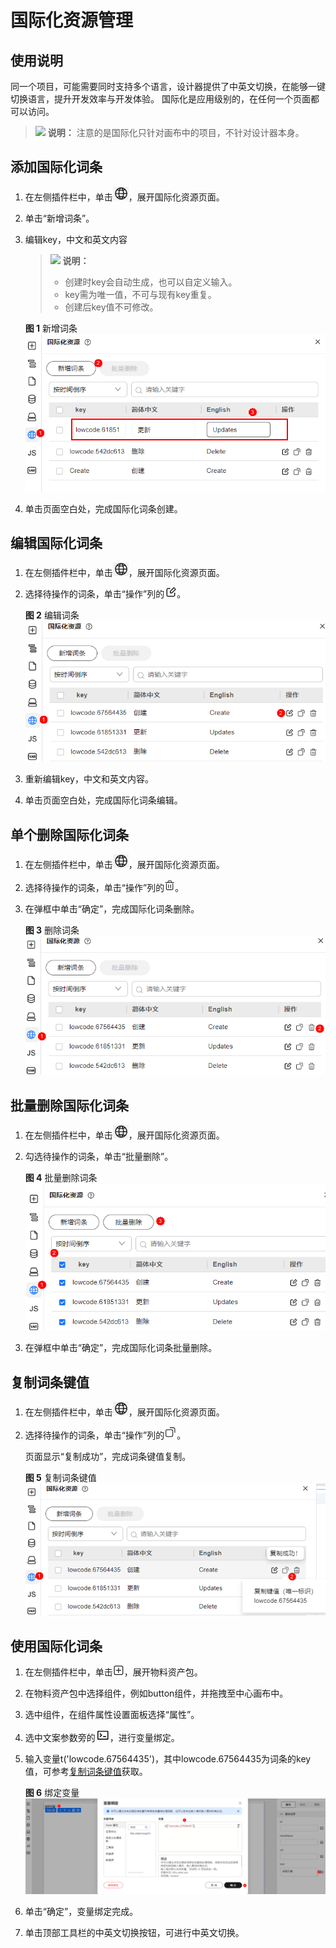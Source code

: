 # 国际化资源管理

## 使用说明

同一个项目，可能需要同时支持多个语言，设计器提供了中英文切换，在能够一键切换语言，提升开发效率与开发体验。 国际化是应用级别的，在任何一个页面都可以访问。

> ![](public_sys-resources/icon-note.gif) **说明：**
> 注意的是国际化只针对画布中的项目，不针对设计器本身。

## 添加国际化词条

1. 在左侧插件栏中，单击![](./imgs/icon-i18n.png)，展开国际化资源页面。
2. 单击“新增词条”。
3. 编辑key，中文和英文内容

   > ![](public_sys-resources/icon-note.gif) **说明：**
   >- 创建时key会自动生成，也可以自定义输入。
   >- key需为唯一值，不可与现有key重复。
   >- 创建后key值不可修改。

   **图 1**  新增词条  
   ![](./imgs/addWords.png "addWords")

4. 单击页面空白处，完成国际化词条创建。

## 编辑国际化词条

1. 在左侧插件栏中，单击![](./imgs/icon-i18n.png)，展开国际化资源页面。
2. 选择待操作的词条，单击“操作”列的![](./imgs/icon-edit.png)。

   **图 2**  编辑词条  
   ![](./imgs/editWord.png "editWord")

3. 重新编辑key，中文和英文内容。
4. 单击页面空白处，完成国际化词条编辑。

## 单个删除国际化词条

1. 在左侧插件栏中，单击![](./imgs/icon-i18n.png)，展开国际化资源页面。
2. 选择待操作的词条，单击“操作”列的![](./imgs/icon-del.png)。
3. 在弹框中单击“确定”，完成国际化词条删除。

   **图 3**  删除词条
   ![](./imgs/delWord.png "delWord")

## 批量删除国际化词条

1. 在左侧插件栏中，单击![](./imgs/icon-i18n.png)，展开国际化资源页面。
2. 勾选待操作的词条，单击“批量删除”。

   **图 4**  批量删除词条  
   ![](./imgs/delBatchWord.png "delBatchWord")

3. 在弹框中单击“确定”，完成国际化词条批量删除。

## 复制词条键值

1. 在左侧插件栏中，单击![](./imgs/icon-i18n.png)，展开国际化资源页面。
2. 选择待操作的词条，单击“操作”列的![](./imgs/icon-copy.png)。

   页面显示“复制成功”，完成词条键值复制。

   **图 5**  复制词条键值 
   ![](./imgs/copyKeyValue.png "复制词条键值")

## 使用国际化词条

1. 在左侧插件栏中，单击![](./imgs/icon-add.png)，展开物料资产包。
2. 在物料资产包中选择组件，例如button组件，并拖拽至中心画布中。
3. 选中组件，在组件属性设置面板选择“属性”。
4. 选中文案参数旁的![](./imgs/icon-code.png)，进行变量绑定。
5. 输入变量t\('lowcode.67564435'\)，其中lowcode.67564435为词条的key值，可参考[复制词条键值](#section4672122212320)获取。

   **图 6**  绑定变量 
   ![](./imgs/bindVariable-25.png "绑定变量-25")

6. 单击“确定”，变量绑定完成。
7. 单击顶部工具栏的中英文切换按钮，可进行中英文切换。

